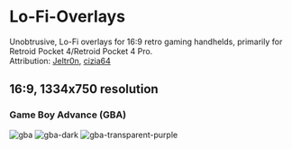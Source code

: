 # Lo-Fi-Overlays
Unobtrusive, Lo-Fi overlays for 16:9 retro gaming handhelds, primarily for Retroid Pocket 4/Retroid Pocket 4 Pro.  
Attribution: [Jeltr0n]([url](https://github.com/Jeltr0n/Retro-Overlays)), [cizia64]([url](https://github.com/cizia64/CrossMix-OS))

## 16:9, 1334x750 resolution ##
### Game Boy Advance (GBA) ###
![gba](previewimages/gba.png)
![gba-dark](previewimages/gba-dark.png)
![gba-transparent-purple](previewimages/gba-transparent-purple.png)
